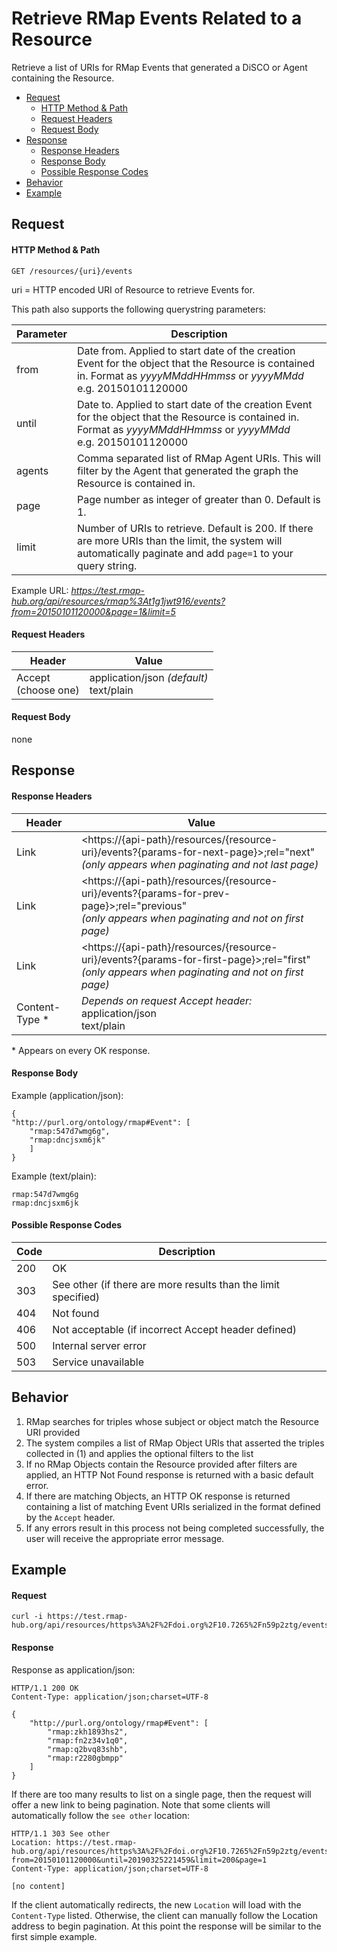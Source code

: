 # Retrieve RMap Events Related to a Resource
Retrieve a list of URIs for RMap Events that generated a DiSCO or Agent containing the Resource.

* [Request](#request)
  * [HTTP Method & Path](#http-method--path)
  * [Request Headers](#request-headers)
  * [Request Body](#request-body)
* [Response](#response)
  * [Response Headers](#response-headers)
  * [Response Body](#response-body)
  * [Possible Response Codes](#possible-response-codes)
* [Behavior](#behavior)
* [Example](#example)

## Request

#### HTTP Method & Path
```
GET /resources/{uri}/events
```
uri = HTTP encoded URI of Resource to retrieve Events for.

This path also supports the following querystring parameters:

| Parameter| Description |
|------|----|
| from | Date from. Applied to start date of the creation Event for the object that the Resource is contained in. Format as _yyyyMMddHHmmss_ or _yyyyMMdd_ <br>e.g. 20150101120000|
|until | Date to. Applied to start date of the creation Event for the object that the Resource is contained in. Format as _yyyyMMddHHmmss_ or _yyyyMMdd_ <br>e.g. 20150101120000|
|agents| Comma separated list of RMap Agent URIs. This will filter by the Agent that generated the graph the Resource is contained in.|
| page | Page number as integer of greater than 0. Default is 1.|
| limit | Number of URIs to retrieve. Default is 200. If there are more URIs than the limit, the system will automatically paginate and add `page=1` to your query string.

Example URL: _https://test.rmap-hub.org/api/resources/rmap%3At1g1jwt916/events?from=20150101120000&page=1&limit=5_

#### Request Headers
| Header | Value |
|---------|------|
| Accept <br> (choose one) | application/json _(default)_<br>text/plain|
 
#### Request Body
none

## Response
#### Response Headers
| Header | Value |
|---------|------|
| Link | &#60;https://{api-path}/resources/{resource-uri}/events?{params-for-next-page}>;rel="next"<br>_(only appears when paginating and not last page)_ |
| Link | &#60;https://{api-path}/resources/{resource-uri}/events?{params-for-prev-page}>;rel="previous" <br>_(only appears when paginating and not on first page)_ |
|Link| &#60;https://{api-path}/resources/{resource-uri}/events?{params-for-first-page}>;rel="first" <br>_(only appears when paginating and not on first page)_ |
| Content-Type * | _Depends on request Accept header:_<br>application/json<br>text/plain |

\* Appears on every OK response.

#### Response Body
Example (application/json):
```
{
"http://purl.org/ontology/rmap#Event": [
    "rmap:547d7wmg6g",
    "rmap:dncjsxm6jk"
    ]
}
```
Example (text/plain):
```
rmap:547d7wmg6g
rmap:dncjsxm6jk
```

#### Possible Response Codes
| Code| Description |
|---------|------|
| 200| OK|
| 303 | See other (if there are more results than the limit specified) |
| 404| Not found |
| 406| Not acceptable (if incorrect Accept header defined) |
| 500| Internal server error|
| 503| Service unavailable|

## Behavior
1.  RMap searches for triples whose subject or object match the Resource URI provided
2. The system compiles a list of RMap Object URIs that asserted the triples collected in (1) and applies the optional filters to the list
3. If no RMap Objects contain the Resource provided after filters are applied, an HTTP Not Found response is returned with a basic default error.
4. If there are matching Objects, an HTTP OK response is returned containing a list of matching Event URIs serialized in the format defined by the `Accept` header.
5. If any errors result in this process not being completed successfully, the user will receive the appropriate error message.

## Example

#### Request
```
curl -i https://test.rmap-hub.org/api/resources/https%3A%2F%2Fdoi.org%2F10.7265%2Fn59p2ztg/events
```

#### Response
Response as application/json:
```
HTTP/1.1 200 OK
Content-Type: application/json;charset=UTF-8

{
    "http://purl.org/ontology/rmap#Event": [
        "rmap:zkh1893hs2",
        "rmap:fn2z34v1q0",
        "rmap:q2bvq83shb",
        "rmap:r2280gbmpp"
    ]
}
```
If there are too many results to list on a single page, then the request will offer a new link to being pagination. Note that some clients will automatically follow the `see other` location:
```
HTTP/1.1 303 See other
Location: https://test.rmap-hub.org/api/resources/https%3A%2F%2Fdoi.org%2F10.7265%2Fn59p2ztg/events?from=20150101120000&until=20190325221459&limit=200&page=1
Content-Type: application/json;charset=UTF-8

[no content]
```
If the client automatically redirects, the new `Location` will load with the `Content-Type` listed. Otherwise, the client can manually follow the Location address to begin pagination. At this point the response will be similar to the first simple example.
